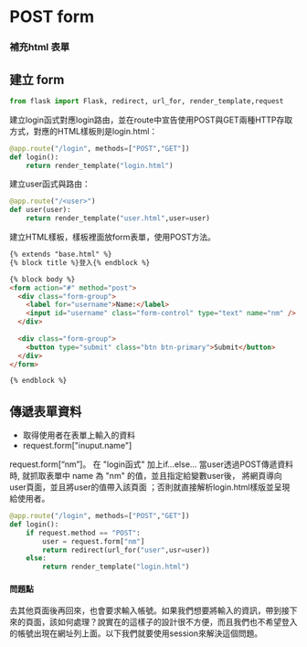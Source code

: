 # POST form
### 補充html 表單
## 建立 form
```python
from flask import Flask, redirect, url_for, render_template,request
```
建立login函式對應login路由，並在route中宣告使用POST與GET兩種HTTP存取方式，對應的HTML樣板則是login.html：
```python
@app.route("/login", methods=["POST","GET"])
def login():
    return render_template("login.html")
```
建立user函式與路由：
```python
@app.route("/<user>")
def user(user):
    return render_template("user.html",user=user)
```
建立HTML樣板，樣板裡面放form表單，使用POST方法。
```html
{% extends "base.html" %}
{% block title %}登入{% endblock %}

{% block body %}
<form action="#" method="post"> 
  <div class="form-group"> 
    <label for="username">Name:</label> 
    <input id="username" class="form-control" type="text" name="nm" />
  </div> 
  
  <div class="form-group"> 
    <button type="submit" class="btn btn-primary">Submit</button>
  </div> 
</form>

{% endblock %}
```
## 傳遞表單資料
- 取得使用者在表單上輸入的資料
- request.form["inuput.name"]

request.form[“nm”]。
在 "login函式" 加上if…else…
當user透過POST傳遞資料時,
就抓取表單中 name 為 "nm" 的值，並且指定給變數user後，
將網頁導向user頁面，並且將user的值帶入該頁面
；否則就直接解析login.html樣版並呈現給使用者。
```python
@app.route("/login", methods=["POST","GET"])
def login():
    if request.method == "POST":
        user = request.form["nm"]
        return redirect(url_for("user",usr=user))
    else:
        return render_template("login.html")
```
#### 問題點
去其他頁面後再回來，也會要求輸入帳號。如果我們想要將輸入的資訊，帶到接下來的頁面，該如何處理？說實在的這樣子的設計很不方便，而且我們也不希望登入的帳號出現在網址列上面。以下我們就要使用session來解決這個問題。
```python
```
```python
```
```python
```
```python
```
